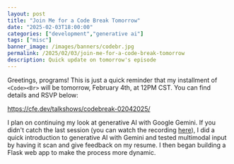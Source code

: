```yaml
---
layout: post
title: "Join Me for a Code Break Tomorrow"
date: "2025-02-03T18:00:00"
categories: ["development","generative ai"]
tags: ["misc"]
banner_image: /images/banners/codebr.jpg
permalink: /2025/02/03/join-me-for-a-code-break-tomorrow
description: Quick update on tomorrow's episode
---
```


Greetings, programs! This is just a quick reminder that my installment of `<Code><Br>` will be tomorrow, February 4th, at 12PM CST. You can find details and RSVP below:

<https://cfe.dev/talkshows/codebreak-02042025/>

I plan on continuing my look at generative AI with Google Gemini. If you didn't catch the last session (you can watch the recording [here](https://youtu.be/lbMYi59xPjA)), I did a quick introduction to generative AI with Gemini and tested multimodal input by having it scan and give feedback on my resume. I then began building a Flask web app to make the process more dynamic.


